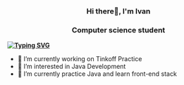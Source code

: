 <h3 align="center"> Hi there👋, I'm Ivan </h3>
<h3 align="center">Computer science student</h3>

**[![Typing SVG](https://readme-typing-svg.herokuapp.com?color=%2336BCF7&lines=Computer+science+student)](https://git.io/typing-svg)**

- 🔭 I’m currently working on Tinkoff Practice
- 👀 I’m interested in Java Development
- 🌱 I’m currently practice Java and learn front-end stack

